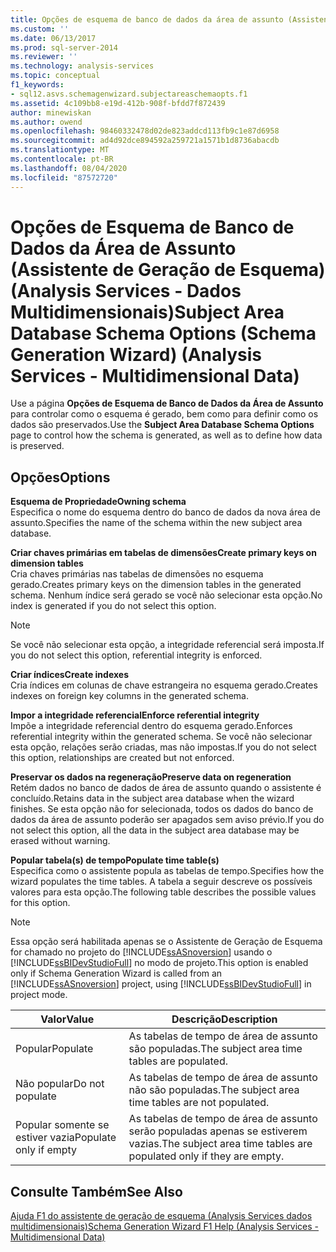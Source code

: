 ```yaml
---
title: Opções de esquema de banco de dados da área de assunto (Assistente de geração de esquema) (Analysis Services-dados multidimensionais) | Microsoft Docs
ms.custom: ''
ms.date: 06/13/2017
ms.prod: sql-server-2014
ms.reviewer: ''
ms.technology: analysis-services
ms.topic: conceptual
f1_keywords:
- sql12.asvs.schemagenwizard.subjectareaschemaopts.f1
ms.assetid: 4c109bb8-e19d-412b-908f-bfdd7f872439
author: minewiskan
ms.author: owend
ms.openlocfilehash: 98460332478d02de823addcd113fb9c1e87d6958
ms.sourcegitcommit: ad4d92dce894592a259721a1571b1d8736abacdb
ms.translationtype: MT
ms.contentlocale: pt-BR
ms.lasthandoff: 08/04/2020
ms.locfileid: "87572720"
---
```

# <a name="subject-area-database-schema-options-schema-generation-wizard-analysis-services---multidimensional-data"></a><span data-ttu-id="0a15f-102">Opções de Esquema de Banco de Dados da Área de Assunto (Assistente de Geração de Esquema) (Analysis Services - Dados Multidimensionais)</span><span class="sxs-lookup"><span data-stu-id="0a15f-102">Subject Area Database Schema Options (Schema Generation Wizard) (Analysis Services - Multidimensional Data)</span></span>
  <span data-ttu-id="0a15f-103">Use a página **Opções de Esquema de Banco de Dados da Área de Assunto** para controlar como o esquema é gerado, bem como para definir como os dados são preservados.</span><span class="sxs-lookup"><span data-stu-id="0a15f-103">Use the **Subject Area Database Schema Options** page to control how the schema is generated, as well as to define how data is preserved.</span></span>  
  
## <a name="options"></a><span data-ttu-id="0a15f-104">Opções</span><span class="sxs-lookup"><span data-stu-id="0a15f-104">Options</span></span>  
 <span data-ttu-id="0a15f-105">**Esquema de Propriedade**</span><span class="sxs-lookup"><span data-stu-id="0a15f-105">**Owning schema**</span></span>  
 <span data-ttu-id="0a15f-106">Especifica o nome do esquema dentro do banco de dados da nova área de assunto.</span><span class="sxs-lookup"><span data-stu-id="0a15f-106">Specifies the name of the schema within the new subject area database.</span></span>  
  
 <span data-ttu-id="0a15f-107">**Criar chaves primárias em tabelas de dimensões**</span><span class="sxs-lookup"><span data-stu-id="0a15f-107">**Create primary keys on dimension tables**</span></span>  
 <span data-ttu-id="0a15f-108">Cria chaves primárias nas tabelas de dimensões no esquema gerado.</span><span class="sxs-lookup"><span data-stu-id="0a15f-108">Creates primary keys on the dimension tables in the generated schema.</span></span> <span data-ttu-id="0a15f-109">Nenhum índice será gerado se você não selecionar esta opção.</span><span class="sxs-lookup"><span data-stu-id="0a15f-109">No index is generated if you do not select this option.</span></span>  
  
> [!NOTE]  
>  <span data-ttu-id="0a15f-110">Se você não selecionar esta opção, a integridade referencial será imposta.</span><span class="sxs-lookup"><span data-stu-id="0a15f-110">If you do not select this option, referential integrity is enforced.</span></span>  
  
 <span data-ttu-id="0a15f-111">**Criar índices**</span><span class="sxs-lookup"><span data-stu-id="0a15f-111">**Create indexes**</span></span>  
 <span data-ttu-id="0a15f-112">Cria índices em colunas de chave estrangeira no esquema gerado.</span><span class="sxs-lookup"><span data-stu-id="0a15f-112">Creates indexes on foreign key columns in the generated schema.</span></span>  
  
 <span data-ttu-id="0a15f-113">**Impor a integridade referencial**</span><span class="sxs-lookup"><span data-stu-id="0a15f-113">**Enforce referential integrity**</span></span>  
 <span data-ttu-id="0a15f-114">Impõe a integridade referencial dentro do esquema gerado.</span><span class="sxs-lookup"><span data-stu-id="0a15f-114">Enforces referential integrity within the generated schema.</span></span> <span data-ttu-id="0a15f-115">Se você não selecionar esta opção, relações serão criadas, mas não impostas.</span><span class="sxs-lookup"><span data-stu-id="0a15f-115">If you do not select this option, relationships are created but not enforced.</span></span>  
  
 <span data-ttu-id="0a15f-116">**Preservar os dados na regeneração**</span><span class="sxs-lookup"><span data-stu-id="0a15f-116">**Preserve data on regeneration**</span></span>  
 <span data-ttu-id="0a15f-117">Retém dados no banco de dados de área de assunto quando o assistente é concluído.</span><span class="sxs-lookup"><span data-stu-id="0a15f-117">Retains data in the subject area database when the wizard finishes.</span></span> <span data-ttu-id="0a15f-118">Se esta opção não for selecionada, todos os dados do banco de dados da área de assunto poderão ser apagados sem aviso prévio.</span><span class="sxs-lookup"><span data-stu-id="0a15f-118">If you do not select this option, all the data in the subject area database may be erased without warning.</span></span>  
  
 <span data-ttu-id="0a15f-119">**Popular tabela(s) de tempo**</span><span class="sxs-lookup"><span data-stu-id="0a15f-119">**Populate time table(s)**</span></span>  
 <span data-ttu-id="0a15f-120">Especifica como o assistente popula as tabelas de tempo.</span><span class="sxs-lookup"><span data-stu-id="0a15f-120">Specifies how the wizard populates the time tables.</span></span> <span data-ttu-id="0a15f-121">A tabela a seguir descreve os possíveis valores para esta opção.</span><span class="sxs-lookup"><span data-stu-id="0a15f-121">The following table describes the possible values for this option.</span></span>  
  
> [!NOTE]  
>  <span data-ttu-id="0a15f-122">Essa opção será habilitada apenas se o Assistente de Geração de Esquema for chamado no projeto do [!INCLUDE[ssASnoversion](../includes/ssasnoversion-md.md)] usando o [!INCLUDE[ssBIDevStudioFull](../includes/ssbidevstudiofull-md.md)] no modo de projeto.</span><span class="sxs-lookup"><span data-stu-id="0a15f-122">This option is enabled only if Schema Generation Wizard is called from an [!INCLUDE[ssASnoversion](../includes/ssasnoversion-md.md)] project, using [!INCLUDE[ssBIDevStudioFull](../includes/ssbidevstudiofull-md.md)] in project mode.</span></span>  
  
|<span data-ttu-id="0a15f-123">Valor</span><span class="sxs-lookup"><span data-stu-id="0a15f-123">Value</span></span>|<span data-ttu-id="0a15f-124">Descrição</span><span class="sxs-lookup"><span data-stu-id="0a15f-124">Description</span></span>|  
|-----------|-----------------|  
|<span data-ttu-id="0a15f-125">Popular</span><span class="sxs-lookup"><span data-stu-id="0a15f-125">Populate</span></span>|<span data-ttu-id="0a15f-126">As tabelas de tempo de área de assunto são populadas.</span><span class="sxs-lookup"><span data-stu-id="0a15f-126">The subject area time tables are populated.</span></span>|  
|<span data-ttu-id="0a15f-127">Não popular</span><span class="sxs-lookup"><span data-stu-id="0a15f-127">Do not populate</span></span>|<span data-ttu-id="0a15f-128">As tabelas de tempo de área de assunto não são populadas.</span><span class="sxs-lookup"><span data-stu-id="0a15f-128">The subject area time tables are not populated.</span></span>|  
|<span data-ttu-id="0a15f-129">Popular somente se estiver vazia</span><span class="sxs-lookup"><span data-stu-id="0a15f-129">Populate only if empty</span></span>|<span data-ttu-id="0a15f-130">As tabelas de tempo de área de assunto serão populadas apenas se estiverem vazias.</span><span class="sxs-lookup"><span data-stu-id="0a15f-130">The subject area time tables are populated only if they are empty.</span></span>|  
  
## <a name="see-also"></a><span data-ttu-id="0a15f-131">Consulte Também</span><span class="sxs-lookup"><span data-stu-id="0a15f-131">See Also</span></span>  
 [<span data-ttu-id="0a15f-132">Ajuda F1 do assistente de geração de esquema &#40;Analysis Services dados multidimensionais&#41;</span><span class="sxs-lookup"><span data-stu-id="0a15f-132">Schema Generation Wizard F1 Help &#40;Analysis Services - Multidimensional Data&#41;</span></span>](schema-generation-wizard-f1-help-analysis-services-multidimensional-data.md)  
  
  
